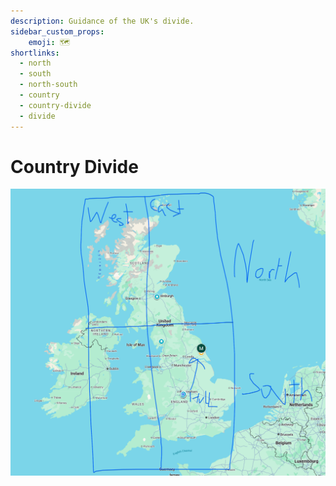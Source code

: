 ```yaml
---
description: Guidance of the UK's divide.
sidebar_custom_props:
    emoji: 🗺️
shortlinks:
  - north
  - south
  - north-south
  - country
  - country-divide
  - divide
---
```

# Country Divide

![North South Divide](./country-divide.png)